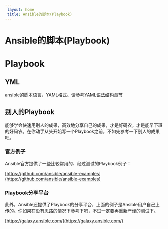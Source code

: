 ```yaml
---
 layout: home
 title: Ansible的脚本(Playbook)
---
```


# Ansible的脚本(Playbook)
# Playbook

## YML

ansible的脚本语言，YAML格式。请参考[YAML语法结构章节](yamlyu_fa_ji_chu.html)

## 别人的Playbook

能够学会快速用别人的成果，高效地分享自己的成果，才是好码农，才是能早下班的好码农。在你动手从头开始写一个Playbook之前，不如先参考一下别人的成果吧。

### 官方例子

Ansible官方提供了一些比较常用的、经过测试的Playbook例子：

[https://github.com/ansible/ansible-examples](https://github.com/ansible/ansible-examples)

### Playbook分享平台

此外，Ansible还提供了Playbook的分享平台，上面的例子是Ansible用户自己上传的。你如果在没有思路的情况下参考下吧，不过一定要再重新严谨的测试下。

[https://galaxy.ansible.com/](https://galaxy.ansible.com/)

